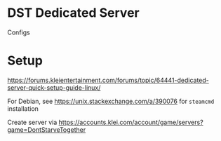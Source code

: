 # DST Dedicated Server

Configs

# Setup

https://forums.kleientertainment.com/forums/topic/64441-dedicated-server-quick-setup-guide-linux/

For Debian, see https://unix.stackexchange.com/a/390076 for `steamcmd` installation

Create server via https://accounts.klei.com/account/game/servers?game=DontStarveTogether